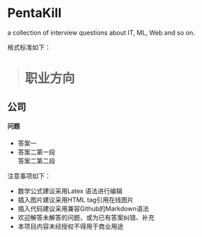# PentaKill
a collection of interview questions about IT, ML, Web and so on.

格式标准如下：

># 职业方向
## 公司
#### 问题
* 答案一
* 答案二第一段  
答案二第二段

注意事项如下：

* 数学公式建议采用Latex 语法进行编辑
* 插入图片建议采用HTML tag引用在线图片
* 插入代码建议采用兼容Github的Markdown语法
* 欢迎解答未解答的问题，或为已有答案纠错、补充
* 本项目内容未经授权不得用于商业用途